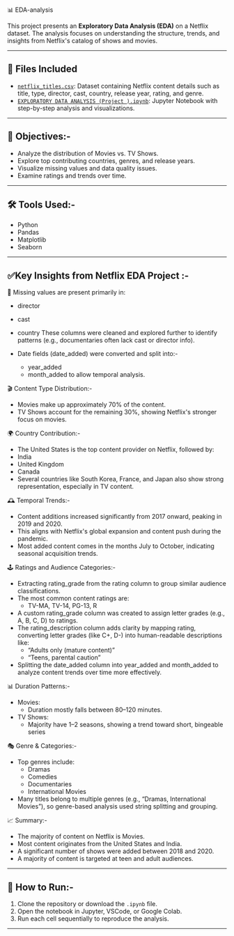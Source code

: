  📊 EDA-analysis

This project presents an **Exploratory Data Analysis (EDA)** on a Netflix dataset. The analysis focuses on understanding the structure, trends, and insights from Netflix's catalog of shows and movies.

---

## 📁 Files Included

- [`netflix_titles.csv`](./netflix_titles.csv): Dataset containing Netflix content details such as title, type, director, cast, country, release year, rating, and genre.
- [`EXPLORATORY DATA ANALYSIS (Project ).ipynb`](./EXPLORATORY%20DATA%20ANALYSIS%20(Project%20).ipynb): Jupyter Notebook with step-by-step analysis and visualizations.

---

## 📌 Objectives:-

- Analyze the distribution of Movies vs. TV Shows.
- Explore top contributing countries, genres, and release years.
- Visualize missing values and data quality issues.
- Examine ratings and trends over time.

---

## 🛠️ Tools Used:-

- Python
- Pandas
- Matplotlib
- Seaborn

---

## ✅Key Insights from Netflix EDA Project :-
📁 Missing values are present primarily in:
* director
* cast
* country
These columns were cleaned and explored further to identify patterns (e.g., documentaries often lack cast or director info).

*  Date fields (date_added) were converted and split into:-
   * year_added
   * month_added
to allow temporal analysis.

🎬 Content Type Distribution:-
   * Movies make up approximately 70% of the content.
   *  TV Shows account for the remaining 30%, showing Netflix's stronger focus on movies.

🌍 Country Contribution:-
   * The United States is the top content provider on Netflix, followed by:
   * India
   * United Kingdom
   * Canada
* Several countries like South Korea, France, and Japan also show strong representation, especially in TV content.

🕰️ Temporal Trends:-
* Content additions increased significantly from 2017 onward, peaking in 2019 and 2020.
* This aligns with Netflix's global expansion and content push during the pandemic.
* Most added content comes in the months July to October, indicating seasonal acquisition trends.

🕹️ Ratings and Audience Categories:-
*  Extracting rating_grade from the rating column to group similar audience classifications.
* The most common content ratings are:
   * TV-MA, TV-14, PG-13, R
* A custom rating_grade column was created to assign letter grades (e.g., A, B, C, D) to ratings.
* The rating_description column adds clarity by mapping  rating, converting letter grades (like C+, D-) into human-readable descriptions  like:
  * “Adults only (mature content)”
  * “Teens, parental caution”
* Splitting the date_added column into year_added and month_added to analyze content trends over time more effectively.

📊 Duration Patterns:-
* Movies:
  * Duration mostly falls between 80–120 minutes.
* TV Shows:
   * Majority have 1–2 seasons, showing a trend toward short, bingeable series

 🎭 Genre & Categories:-
* Top genres include:
  * Dramas
  * Comedies
  * Documentaries
  * International Movies
* Many titles belong to multiple genres (e.g., “Dramas, International Movies”), so genre-based analysis used string splitting and grouping.


📈 Summary:-

- The majority of content on Netflix is Movies.
- Most content originates from the United States and India.
- A significant number of shows were added between 2018 and 2020.
- A majority of content is targeted at teen and adult audiences.

---

## 📌 How to Run:-

1. Clone the repository or download the `.ipynb` file.
2. Open the notebook in Jupyter, VSCode, or Google Colab.
3. Run each cell sequentially to reproduce the analysis.

---

